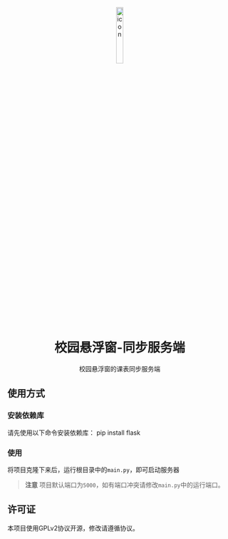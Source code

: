 <p align="center">
  <img width="18%" alt="icon" src="https://github.com/user-attachments/assets/3a87e9c8-4283-454f-ba54-fc5c26ea3966">

</p>
  <h1 align="center">
  校园悬浮窗-同步服务端
</h1>
<p align="center">
  校园悬浮窗的课表同步服务端
</p>

## 使用方式
### 安装依赖库
请先使用以下命令安装依赖库：
pip install flask
### 使用
将项目克隆下来后，运行根目录中的`main.py`，即可启动服务器
> **注意**
> 项目默认端口为`5000`，如有端口冲突请修改`main.py`中的运行端口。
## 许可证
本项目使用<a style="text-decoration:none" href="/LICENSE">GPLv2</a>协议开源，修改请遵循协议。
